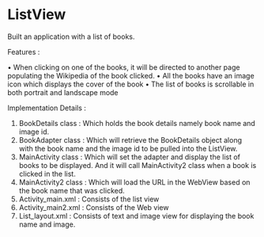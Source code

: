 # ListView

Built an application with a list of books.

Features :


•	When clicking on one of the books, it will be directed to another page populating the Wikipedia of the book clicked.
•	All the books have an image icon which displays the cover of the book
•	The list of books is scrollable in both portrait and landscape mode


Implementation Details :
1.	BookDetails class : Which holds the book details namely book name and image id.
2.	BookAdapter class : Which will retrieve the BookDetails object along with the book name and the image id to be pulled into the ListView.
3.	MainActivity class : Which will set the adapter and display the list of books to be displayed. And it will call MainActivity2 class when a book is clicked in the list.
4.	MainActivity2 class : Which will load the URL in the WebView based on the book name that was clicked.
5.	Activity_main.xml : Consists of the list view 
6.	Activity_main2.xml : Consists of the Web view
7.	List_layout.xml : Consists of text and image view for displaying the book name and image.

